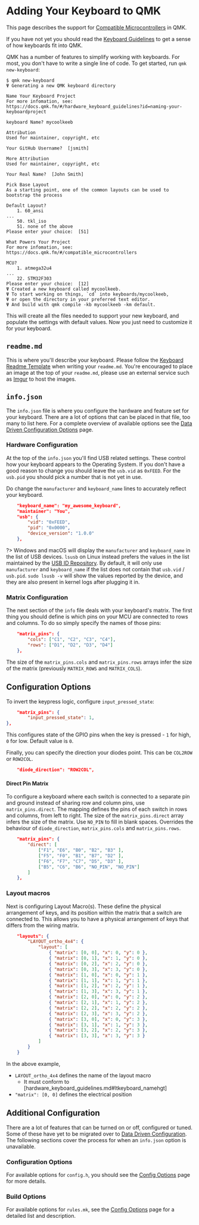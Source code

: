 # Adding Your Keyboard to QMK

This page describes the support for [Compatible Microcontrollers](compatible_microcontrollers.md) in QMK.

If you have not yet you should read the [Keyboard Guidelines](hardware_keyboard_guidelines.md) to get a sense of how keyboards fit into QMK.


QMK has a number of features to simplify working with keyboards. For most, you don't have to write a single line of code. To get started, run `qmk new-keyboard`:

```
$ qmk new-keyboard
Ψ Generating a new QMK keyboard directory

Name Your Keyboard Project
For more infomation, see:
https://docs.qmk.fm/#/hardware_keyboard_guidelines?id=naming-your-keyboardproject

keyboard Name? mycoolkeeb

Attribution
Used for maintainer, copyright, etc

Your GitHub Username?  [jsmith] 

More Attribution
Used for maintainer, copyright, etc

Your Real Name?  [John Smith] 

Pick Base Layout
As a starting point, one of the common layouts can be used to bootstrap the process

Default Layout? 
	1. 60_ansi
...
	50. tkl_iso
	51. none of the above
Please enter your choice:  [51] 

What Powers Your Project
For more infomation, see:
https://docs.qmk.fm/#/compatible_microcontrollers

MCU? 
	1. atmega32u4
...
	22. STM32F303
Please enter your choice:  [12]
Ψ Created a new keyboard called mycoolkeeb.
Ψ To start working on things, `cd` into keyboards/mycoolkeeb,
Ψ or open the directory in your preferred text editor.
Ψ And build with qmk compile -kb mycoolkeeb -km default.
```

This will create all the files needed to support your new keyboard, and populate the settings with default values. Now you just need to customize it for your keyboard.

## `readme.md`

This is where you'll describe your keyboard. Please follow the [Keyboard Readme Template](documentation_templates.md#keyboard-readmemd-template) when writing your `readme.md`. You're encouraged to place an image at the top of your `readme.md`, please use an external service such as [Imgur](https://imgur.com) to host the images.

## `info.json`

The `info.json` file is where you configure the hardware and feature set for your keyboard. There are a lot of options that can be placed in that file, too many to list here. For a complete overview of available options see the [Data Driven Configuration Options](reference_info_json.md) page.

### Hardware Configuration

At the top of the `info.json` you'll find USB related settings. These control how your keyboard appears to the Operating System. If you don't have a good reason to change you should leave the `usb.vid` as `0xFEED`. For the `usb.pid` you should pick a number that is not yet in use.

Do change the `manufacturer` and `keyboard_name` lines to accurately reflect your keyboard.

```json
    "keyboard_name": "my_awesome_keyboard",
    "maintainer": "You",
    "usb": {
        "vid": "0xFEED",
        "pid": "0x0000",
        "device_version": "1.0.0"
    },
```

?> Windows and macOS will display the `manufacturer` and `keyboard_name` in the list of USB devices. `lsusb` on Linux instead prefers the values in the list maintained by the [USB ID Repository](http://www.linux-usb.org/usb-ids.html). By default, it will only use `manufacturer` and `keyboard_name` if the list does not contain that `usb.vid` / `usb.pid`. `sudo lsusb -v` will show the values reported by the device, and they are also present in kernel logs after plugging it in.


### Matrix Configuration

The next section of the `info` file deals with your keyboard's matrix. The first thing you should define is which pins on your MCU are connected to rows and columns. To do so simply specify the names of those pins:

```json
    "matrix_pins": {
        "cols": ["C1", "C2", "C3", "C4"],
        "rows": ["D1", "D2", "D3", "D4"]
    },
```

The size of the `matrix_pins.cols` and `matrix_pins.rows` arrays infer the size of the matrix (previously `MATRIX_ROWS` and `MATRIX_COLS`). 

## Configuration Options

To invert the keypress logic, configure `input_pressed_state`:

```json
    "matrix_pins": {
        "input_pressed_state": 1,
},
```

This configures state of the GPIO pins when the key is pressed - `1` for high, `0` for low. Default value is `0`.

Finally, you can specify the direction your diodes point. This can be `COL2ROW` or `ROW2COL`.

```json
    "diode_direction": "ROW2COL",
```

#### Direct Pin Matrix
To configure a keyboard where each switch is connected to a separate pin and ground instead of sharing row and column pins, use `matrix_pins.direct`. The mapping defines the pins of each switch in rows and columns, from left to right. The size of the `matrix_pins.direct` array infers the size of the matrix. Use `NO_PIN` to fill in blank spaces. Overrides the behaviour of `diode_direction`, `matrix_pins.cols` and `matrix_pins.rows`.

```json
    "matrix_pins": {
        "direct": [
            ["F1", "E6", "B0", "B2", "B3" ],
            ["F5", "F0", "B1", "B7", "D2" ],
            ["F6", "F7", "C7", "D5", "D3" ],
            ["B5", "C6", "B6", "NO_PIN", "NO_PIN"]
        ]
    },
```

### Layout macros

Next is configuring Layout Macro(s). These define the physical arrangement of keys, and its position within the matrix that a switch are connected to. This allows you to have a physical arrangement of keys that differs from the wiring matrix.

```json
    "layouts": {
        "LAYOUT_ortho_4x4": {
            "layout": [
                { "matrix": [0, 0], "x": 0, "y": 0 },
                { "matrix": [0, 1], "x": 1, "y": 0 },
                { "matrix": [0, 2], "x": 2, "y": 0 },
                { "matrix": [0, 3], "x": 3, "y": 0 },
                { "matrix": [1, 0], "x": 0, "y": 1 },
                { "matrix": [1, 1], "x": 1, "y": 1 },
                { "matrix": [1, 2], "x": 2, "y": 1 },
                { "matrix": [1, 3], "x": 3, "y": 1 },
                { "matrix": [2, 0], "x": 0, "y": 2 },
                { "matrix": [2, 1], "x": 1, "y": 2 },
                { "matrix": [2, 2], "x": 2, "y": 2 },
                { "matrix": [2, 3], "x": 3, "y": 2 },
                { "matrix": [3, 0], "x": 0, "y": 3 },
                { "matrix": [3, 1], "x": 1, "y": 3 },
                { "matrix": [3, 2], "x": 2, "y": 3 },
                { "matrix": [3, 3], "x": 3, "y": 3 }
            ]
        }
    }

```

In the above example, 

* `LAYOUT_ortho_4x4` defines the name of the layout macro
  * It must conform to [hardware_keyboard_guidelines.md#ltkeyboard_namehgt]
* `"matrix": [0, 0]` defines the electrical position

## Additional Configuration

There are a lot of features that can be turned on or off, configured or tuned. Some of these have yet to be migrated over to [Data Driven Configuration](data_driven_config.md). The following sections cover the process for when an `info.json` option is unavailable.

### Configuration Options

For available options for `config.h`, you should see the [Config Options](config_options.md) page for more details.

### Build Options

For available options for `rules.mk`, see the [Config Options](config_options.md#feature-options) page for a detailed list and description.
